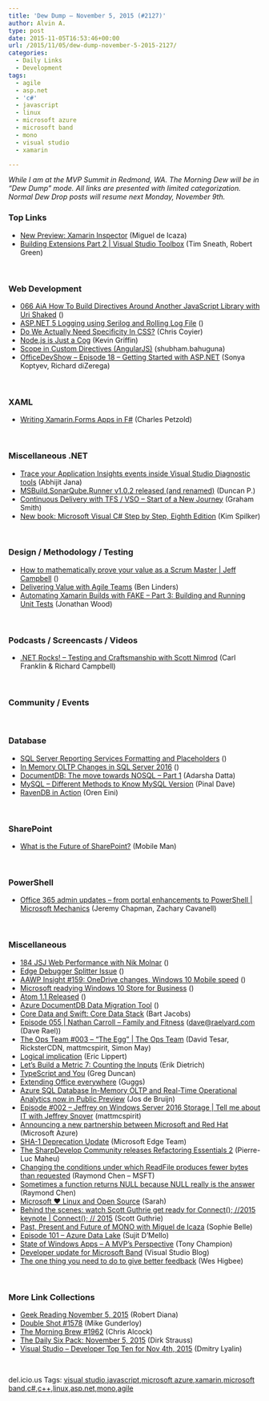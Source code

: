 ```yaml
---
title: 'Dew Dump – November 5, 2015 (#2127)'
author: Alvin A.
type: post
date: 2015-11-05T16:53:46+00:00
url: /2015/11/05/dew-dump-november-5-2015-2127/
categories:
  - Daily Links
  - Development
tags:
  - agile
  - asp.net
  - 'c#'
  - javascript
  - linux
  - microsoft azure
  - microsoft band
  - mono
  - visual studio
  - xamarin

---
```

_While I am at the MVP Summit in Redmond, WA. The Morning Dew will be in “Dew Dump” mode. All links are presented with limited categorization. Normal Dew Drop posts will resume next Monday, November 9th._

### <a name="top"></a>Top Links

  * <a href="https://blog.xamarin.com/xamarin-inspector-preview/" target="_blank">New Preview: Xamarin Inspector</a> (Miguel de Icaza)
  * <a href="https://channel9.msdn.com/Shows/Visual-Studio-Toolbox/Building-Extensions-Part-2?WT.mc_id=DX_MVP4025064" target="_blank">Building Extensions Part 2 | Visual Studio Toolbox</a> (Tim Sneath, Robert Green)

&nbsp;

### <a name="web"></a>Web Development

  * <a href="https://devchat.tv/adventures-in-angular/066-aia-how-to-build-directives-around-another-javascript-library-with-uri-shaked" target="_blank">066 AiA How To Build Directives Around Another JavaScript Library with Uri Shaked</a> ()
  * <a href="http://www.davidhayden.me:80/blog/asp-net-5-logging-using-serilog-and-rolling-log-file" target="_blank">ASP.NET 5 Logging using Serilog and Rolling Log File</a> ()
  * <a href="http://philipwalton.com/articles/do-we-actually-need-specificity-in-css/" target="_blank">Do We Actually Need Specificity In CSS?</a> (Chris Coyier)
  * <a href="http://www.wintellect.com/devcenter/kgriffin/node-js-is-just-a-cog" target="_blank">Node.js is Just a Cog</a> (Kevin Griffin)
  * <a href="http://blogs.quovantis.com/scope-in-custom-directives-angularjs/" target="_blank">Scope in Custom Directives (AngularJS)</a> (shubham.bahuguna)
  * <a href="https://channel9.msdn.com/Shows/Office-Dev-Show/OfficeDevShow-Episode-18-Getting-Started-with-ASPNET?WT.mc_id=DX_MVP4025064" target="_blank">OfficeDevShow &#8211; Episode 18 &#8211; Getting Started with ASP.NET</a> (Sonya Koptyev, Richard diZerega)

&nbsp;

### <a name="silverlight"></a>XAML

  * <a href="http://www.charlespetzold.com/blog/2015/10/Writing-Xamarin-Forms-Apps-in-FSharp.html" target="_blank">Writing Xamarin.Forms Apps in F#</a> (Charles Petzold)

&nbsp;

### <a name="dotnet"></a>Miscellaneous .NET

  * <a href="http://dailydotnettips.com/2015/11/04/trace-your-application-insights-events-inside-visual-studio-diagnostic-tools/" target="_blank">Trace your Application Insights events inside Visual Studio Diagnostic tools</a> (Abhijit Jana)
  * <a href="http://blogs.msdn.com/b/visualstudioalm/archive/2015/11/04/msbuild-sonarqube-runner-v1-0-2-released-and-renamed.aspx?WT.mc_id=DX_MVP4025064" target="_blank">MSBuild.SonarQube.Runner v1.0.2 released (and renamed)</a> (Duncan P.)
  * <a href="http://pleasereleaseme.net/continuous-delivery-with-tfs-vso-start-of-a-new-journey/" target="_blank">Continuous Delivery with TFS / VSO – Start of a New Journey</a> (Graham Smith)
  * <a href="http://blogs.msdn.com/b/microsoft_press/archive/2015/11/04/new-book-microsoft-visual-c-step-by-step-eighth-edition.aspx?WT.mc_id=DX_MVP4025064" target="_blank">New book: Microsoft Visual C# Step by Step, Eighth Edition</a> (Kim Spilker)

&nbsp;

### <a name="design"></a>Design / Methodology / Testing

  * <a href="http://scrummastertoolbox.libsyn.com/how-to-mathematically-prove-your-value-as-a-scrum-master-jeff-campbell" target="_blank">How to mathematically prove your value as a Scrum Master | Jeff Campbell</a> ()
  * <a href="http://www.infoq.com/news/2015/11/delivering-value-agile-teams?utm_campaign=infoq_content&utm_source=infoq&utm_medium=feed&utm_term=global" target="_blank">Delivering Value with Agile Teams</a> (Ben Linders)
  * <a href="http://www.wintellect.com/devcenter/jwood/automating-xamarin-builds-with-fake-part-3-building-and-running-unit-tests" target="_blank">Automating Xamarin Builds with FAKE – Part 3: Building and Running Unit Tests</a> (Jonathan Wood)

&nbsp;

### <a name="podcasts"></a>Podcasts / Screencasts / Videos

  * <a href="http://www.dotnetrocks.com/default.aspx?ShowNum=1214" target="_blank">.NET Rocks! &#8211; Testing and Craftsmanship with Scott Nimrod</a> (Carl Franklin & Richard Campbell)

&nbsp;

### <a name="events"></a>Community / Events

&nbsp;

### <a name="sql"></a>Database

  * <a href="http://feedproxy.google.com/~r/MSSQLTips-LatestSqlServerTips/~3/tNn1NXlEyxg/tip.asp" target="_blank">SQL Server Reporting Services Formatting and Placeholders</a> ()
  * <a href="http://feedproxy.google.com/~r/MSSQLTips-LatestSqlServerTips/~3/LJyfIs78Pwg/tip.asp" target="_blank">In Memory OLTP Changes in SQL Server 2016</a> ()
  * <a href="http://feedproxy.google.com/~r/CanDevs/~3/yL8AUDe2w0g/documentdb-the-move-towards-nosql-part-1.aspx" target="_blank">DocumentDB: The move towards NOSQL – Part 1</a> (Adarsha Datta)
  * <a href="http://blog.sqlauthority.com/2015/11/05/mysql-different-methods-to-know-mysql-version/" target="_blank">MySQL – Different Methods to Know MySQL Version</a> (Pinal Dave)
  * <a href="http://feedproxy.google.com/~r/AyendeRahien/~3/rjVUL2TvTz0/ravendb-in-action" target="_blank">RavenDB in Action</a> (Oren Eini)

&nbsp;

### <a name="sp"></a>SharePoint

  * <a href="http://www.infragistics.com/community/blogs/mobileman/archive/2015/11/04/what-is-the-future-of-sharepoint.aspx" target="_blank">What is the Future of SharePoint?</a> (Mobile Man)

&nbsp;

### <a name="ps"></a>PowerShell

  * <a href="https://channel9.msdn.com/Shows/Mechanics/Office-365-admin-updates-from-portal-enhancements-to-PowerShell?WT.mc_id=DX_MVP4025064" target="_blank">Office 365 admin updates &#8211; from portal enhancements to PowerShell | Microsoft Mechanics</a> (Jeremy Chapman, Zachary Cavanell)

&nbsp;

### <a name="misc"></a>Miscellaneous

  * <a href="https://devchat.tv/js-jabber/184-jsj-web-performance-with-nik-molnar" target="_blank">184 JSJ Web Performance with Nik Molnar</a> ()
  * <a href="http://feeds.jasongaylord.com/~r/JasonNGaylord/~3/et7kRnGvMU4/edge-debugger-splitter-issue" target="_blank">Edge Debugger Splitter Issue</a> ()
  * <a href="http://allaboutwindowsphone.com/media/item/21051_AAWP_Insight_159_OneDrive_chan.php" target="_blank">AAWP Insight #159: OneDrive changes, Windows 10 Mobile speed</a> ()
  * <a href="http://zdnet.com.feedsportal.com/c/35462/f/675660/s/4b3e78e9/sc/28/l/0L0Szdnet0N0Carticle0Cmicrosoft0Ereadying0Ewindows0E10A0Estore0Efor0Ebusiness0C0Tftag0FRSSbaffb68/story01.htm" target="_blank">Microsoft readying Windows 10 Store for Business</a> ()
  * <a href="http://www.i-programmer.info/news/87-web-development/9138-atom-11-released.html" target="_blank">Atom 1.1 Released</a> ()
  * <a href="http://www.microsoft.com/en-us/download/details.aspx?id=46436&WT.mc_id=DX_MVP4025064" target="_blank">Azure DocumentDB Data Migration Tool</a> ()
  * <a href="http://code.tutsplus.com/tutorials/core-data-and-swift-core-data-stack--cms-25065" target="_blank">Core Data and Swift: Core Data Stack</a> (Bart Jacobs)
  * <a href="http://feedproxy.google.com/~r/developeronfire/~3/xtQMEuu6fGA/nathan-carroll-family-and-fitness" target="_blank">Episode 055 | Nathan Carroll &#8211; Family and Fitness</a> (dave@raelyard.com (Dave Rael))
  * <a href="https://channel9.msdn.com/Shows/The-Ops-Team/The-Ops-Team-003-The-Egg?WT.mc_id=DX_MVP4025064" target="_blank">The Ops Team #003 &#8211; &#8220;The Egg&#8221; | The Ops Team</a> (David Tesar, RicksterCDN, mattmcspirit, Simon May)
  * <a href="http://ericlippert.com/2015/11/05/logical-implication/" target="_blank">Logical implication</a> (Eric Lippert)
  * <a href="http://blog.ndepend.com/lets-build-a-metric-7-counting-the-inputs/" target="_blank">Let’s Build a Metric 7: Counting the Inputs</a> (Erik Dietrich)
  * <a href="https://channel9.msdn.com/coding4fun/blog/TypeScript-and-You?WT.mc_id=DX_MVP4025064" target="_blank">TypeScript and You</a> (Greg Duncan)
  * <a href="http://blogs.msdn.com/b/stevengu/archive/2015/11/04/extending-office-everywhere.aspx?WT.mc_id=DX_MVP4025064" target="_blank">Extending Office everywhere</a> (Guggs)
  * <a href="https://azure.microsoft.com/blog/azure-sql-database-in-memory-oltp-real-time-operational-analytics-now-in-public-preview/" target="_blank">Azure SQL Database In-Memory OLTP and Real-Time Operational Analytics now in Public Preview</a> (Jos de Bruijn)
  * <a href="https://channel9.msdn.com/Shows/about-it/Episode-002-Jeffrey-on-Windows-Server-2016-Storage?WT.mc_id=DX_MVP4025064" target="_blank">Episode #002 &#8211; Jeffrey on Windows Server 2016 Storage | Tell me about IT with Jeffrey Snover</a> (mattmcspirit)
  * <a href="https://azure.microsoft.com/blog/announcing-a-new-partnership-between-microsoft-and-red-hat/" target="_blank">Announcing a new partnership between Microsoft and Red Hat</a> (Microsoft Azure)
  * <a href="http://blogs.windows.com/msedgedev/2015/11/04/sha-1-deprecation-update/?WT.mc_id=DX_MVP4025064" target="_blank">SHA-1 Deprecation Update</a> (Microsoft Edge Team)
  * <a href="http://www.infoq.com/news/2015/11/refactoring-essentials?utm_campaign=infoq_content&utm_source=infoq&utm_medium=feed&utm_term=global" target="_blank">The SharpDevelop Community releases Refactoring Essentials 2</a> (Pierre-Luc Maheu)
  * <a href="http://blogs.msdn.com/b/oldnewthing/archive/2015/11/04/10652235.aspx?WT.mc_id=DX_MVP4025064" target="_blank">Changing the conditions under which ReadFile produces fewer bytes than requested</a> (Raymond Chen &#8211; MSFT)
  * <a href="http://blogs.msdn.com/b/oldnewthing/archive/2015/11/05/10652516.aspx?WT.mc_id=DX_MVP4025064" target="_blank">Sometimes a function returns NULL because NULL really is the answer</a> (Raymond Chen)
  * <a href="http://codinggeekette.com/microsoft-%e2%99%a5-linux-and-open-source/" target="_blank">Microsoft ♥ Linux and Open Source</a> (Sarah)
  * <a href="https://channel9.msdn.com/Events/Visual-Studio/Connect-event-2015/001?WT.mc_id=DX_MVP4025064" target="_blank">Behind the scenes: watch Scott Guthrie get ready for Connect(); //2015 keynote | Connect(); // 2015</a> (Scott Guthrie)
  * <a href="http://tv.ssw.com/6110/past-present-and-future-of-mono-with-miguel-de-icaza" target="_blank">Past, Present and Future of MONO with Miguel de Icaza</a> (Sophie Belle)
  * <a href="http://azpodcast.azurewebsites.net/post/Episode-101-Azure-Data-Lake" target="_blank">Episode 101 &#8211; Azure Data Lake</a> (Sujit D&#8217;Mello)
  * <a href="http://tonychampion.net/blog/index.php/2015/11/state-of-windows-apps-a-mvps-perspective/" target="_blank">State of Windows Apps – A MVP’s Perspective</a> (Tony Champion)
  * <a href="http://blogs.msdn.com/b/visualstudio/archive/2015/11/04/developer-update-for-microsoft-band.aspx?WT.mc_id=DX_MVP4025064" target="_blank">Developer update for Microsoft Band</a> (Visual Studio Blog)
  * <a href="http://www.weshigbee.com/the-one-thing-you-need-to-do-to-give-better-feedback/" target="_blank">The one thing you need to do to give better feedback</a> (Wes Higbee)

&nbsp;

### <a name="links"></a>More Link Collections

  * <a href="http://feeds.regulargeek.com/~r/RegularGeek/~3/DyAR06MpQas/" target="_blank">Geek Reading November 5, 2015</a> (Robert Diana)
  * <a href="http://afreshcup.com/home/2015/11/4/double-shot-1578.html" target="_blank">Double Shot #1578</a> (Mike Gunderloy)
  * <a href="http://feedproxy.google.com/~r/ReflectivePerspective/~3/OzHQRped3To/" target="_blank">The Morning Brew #1962</a> (Chris Alcock)
  * <a href="http://www.dirkstrauss.com/market-your-programming-services/" target="_blank">The Daily Six Pack: November 5, 2015</a> (Dirk Strauss)
  * <a href="http://www.lyalin.com/2015/11/04/visual-studio-developer-top-ten-for-nov-4th-2015/" target="_blank">Visual Studio – Developer Top Ten for Nov 4th, 2015</a> (Dmitry Lyalin)

&nbsp;

<div id="scid:0767317B-992E-4b12-91E0-4F059A8CECA8:3616a834-86dd-4de8-a325-861f3781dfe9" class="wlWriterEditableSmartContent" style="float: none; padding-bottom: 0px; padding-top: 0px; padding-left: 0px; margin: 0px; display: inline; padding-right: 0px">
  del.icio.us Tags: <a href="http://del.icio.us/popular/visual+studio" rel="tag">visual studio</a>,<a href="http://del.icio.us/popular/javascript" rel="tag">javascript</a>,<a href="http://del.icio.us/popular/microsoft+azure" rel="tag">microsoft azure</a>,<a href="http://del.icio.us/popular/xamarin" rel="tag">xamarin</a>,<a href="http://del.icio.us/popular/microsoft+band" rel="tag">microsoft band</a>,<a href="http://del.icio.us/popular/c%23" rel="tag">c#</a>,<a href="http://del.icio.us/popular/c%2b%2b" rel="tag">c++</a>,<a href="http://del.icio.us/popular/linux" rel="tag">linux</a>,<a href="http://del.icio.us/popular/asp.net" rel="tag">asp.net</a>,<a href="http://del.icio.us/popular/mono" rel="tag">mono</a>,<a href="http://del.icio.us/popular/agile" rel="tag">agile</a>
</div>